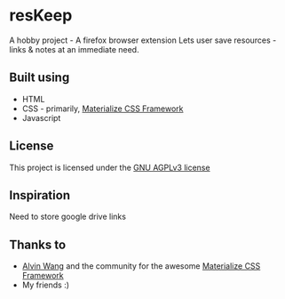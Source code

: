# resKeep
A hobby project - A firefox browser extension
Lets user save resources - links & notes at an immediate need.

## Built using
* HTML
* CSS - primarily, [Materialize CSS Framework](https://www.materializecss.com/ "materializecss")
* Javascript

## License
This project is licensed under the [GNU AGPLv3 license](https://www.gnu.org/licenses/agpl-3.0.en.html)

## Inspiration
Need to store google drive links

## Thanks to
* [Alvin Wang](https://github/dogfalo/"Dogfalo") and the community for the awesome [Materialize CSS Framework](https://www.materializecss.com/"materializecss")
* My friends :)
